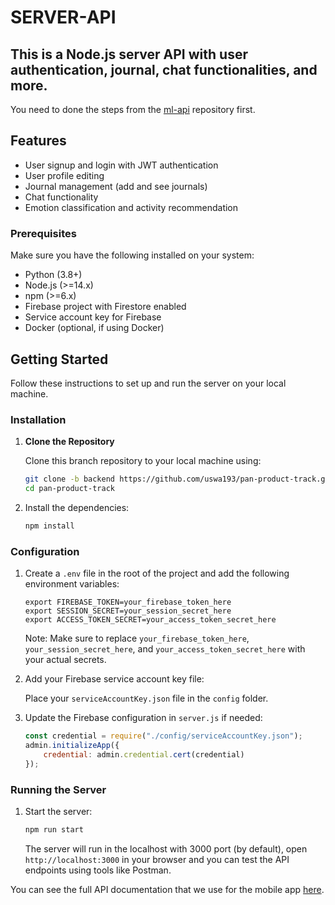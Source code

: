 # SERVER-API
## This is a Node.js server API with user authentication, journal, chat functionalities, and more.
You need to done the steps from the [ml-api](https://github.com/uswa193/pan-product-track/tree/ml-api) repository first.

## Features
- User signup and login with JWT authentication
- User profile editing
- Journal management (add and see journals)
- Chat functionality
- Emotion classification and activity recommendation
  
### Prerequisites
Make sure you have the following installed on your system:
- Python (3.8+)
- Node.js (>=14.x)
- npm (>=6.x)
- Firebase project with Firestore enabled
- Service account key for Firebase
- Docker (optional, if using Docker)

## Getting Started

Follow these instructions to set up and run the server on your local machine.

### Installation

1. **Clone the Repository**

    Clone this branch repository to your local machine using:
    ```sh
    git clone -b backend https://github.com/uswa193/pan-product-track.git
    cd pan-product-track
    ```
2. Install the dependencies:

    ```bash
    npm install
    ```
    
### Configuration

1. Create a `.env` file in the root of the project and add the following environment variables:

    ```env
    export FIREBASE_TOKEN=your_firebase_token_here
    export SESSION_SECRET=your_session_secret_here 
    export ACCESS_TOKEN_SECRET=your_access_token_secret_here
    ```
    Note: Make sure to replace `your_firebase_token_here`, `your_session_secret_here`, and `your_access_token_secret_here` with your actual secrets.

2. Add your Firebase service account key file:
   
    Place your `serviceAccountKey.json` file in the `config` folder.

3. Update the Firebase configuration in `server.js` if needed:

    ```javascript
    const credential = require("./config/serviceAccountKey.json");
    admin.initializeApp({
        credential: admin.credential.cert(credential)
    });
    ```

### Running the Server

1. Start the server:

    ```bash
    npm run start
    ```

    The server will run in the localhost with 3000 port (by default), open `http://localhost:3000` in your browser and you can test the API endpoints using tools like Postman.

You can see the full API documentation that we use for the mobile app [here](https://documenter.getpostman.com/view/35179868/2sA3XTf1JC).

